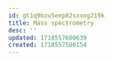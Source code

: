 ```yaml
---
id: gt1q9bzu5eep82sxxog219k
title: Mass spectrometry
desc: ''
updated: 1718557600639
created: 1718557586154
---
```

